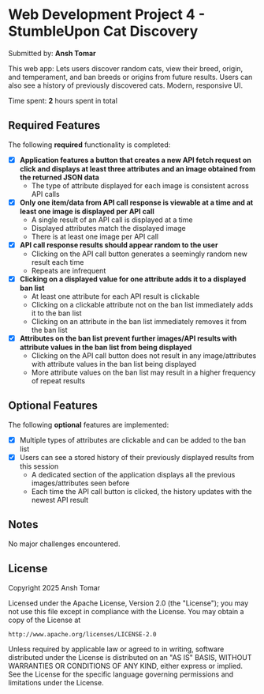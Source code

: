 # Web Development Project 4 - StumbleUpon Cat Discovery

Submitted by: **Ansh Tomar**

This web app: Lets users discover random cats, view their breed, origin, and temperament, and ban breeds or origins from future results. Users can also see a history of previously discovered cats. Modern, responsive UI.

Time spent: **2** hours spent in total

## Required Features

The following **required** functionality is completed: 

- [x] **Application features a button that creates a new API fetch request on click and displays at least three attributes and an image obtained from the returned JSON data**
  - The type of attribute displayed for each image is consistent across API calls
- [x] **Only one item/data from API call response is viewable at a time and at least one image is displayed per API call**
  - A single result of an API call is displayed at a time 
  - Displayed attributes match the displayed image
  - There is at least one image per API call
- [x] **API call response results should appear random to the user**
  - Clicking on the API call button generates a seemingly random new result each time
  - Repeats are infrequent
- [x] **Clicking on a displayed value for one attribute adds it to a displayed ban list**
  - At least one attribute for each API result is clickable
  - Clicking on a clickable attribute not on the ban list immediately adds it to the ban list 
  - Clicking on an attribute in the ban list immediately removes it from the ban list 
- [x] **Attributes on the ban list prevent further images/API results with attribute values in the ban list from being displayed**
  - Clicking on the API call button does not result in any image/attributes with attribute values in the ban list being displayed
  - More attribute values on the ban list may result in a higher frequency of repeat results

## Optional Features

The following **optional** features are implemented:

- [x] Multiple types of attributes are clickable and can be added to the ban list
- [x] Users can see a stored history of their previously displayed results from this session
  - A dedicated section of the application displays all the previous images/attributes seen before
  - Each time the API call button is clicked, the history updates with the newest API result


## Notes

No major challenges encountered.

## License

Copyright 2025 Ansh Tomar

Licensed under the Apache License, Version 2.0 (the "License");
you may not use this file except in compliance with the License.
You may obtain a copy of the License at

    http://www.apache.org/licenses/LICENSE-2.0

Unless required by applicable law or agreed to in writing, software
distributed under the License is distributed on an "AS IS" BASIS,
WITHOUT WARRANTIES OR CONDITIONS OF ANY KIND, either express or implied.
See the License for the specific language governing permissions and
limitations under the License.